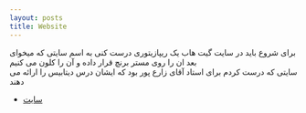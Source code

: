 ```yaml
---
layout: posts
title: Website
---
```



برای شروع باید در سایت گیت هاب یک ریپازیتوری درست کنی به اسم سایتی که میخوای 
<br>
بعد ان را روی مستر برنچ قرار داده و آن را کلون می کنیم
<br>
سایتی که درست کردم برای استاد آقای زارع پور بود که ایشان درس دیتابیس را ارائه می دهند
<br>
* [سایت](https://amirsmvt.github.ir/Database)
<br>

